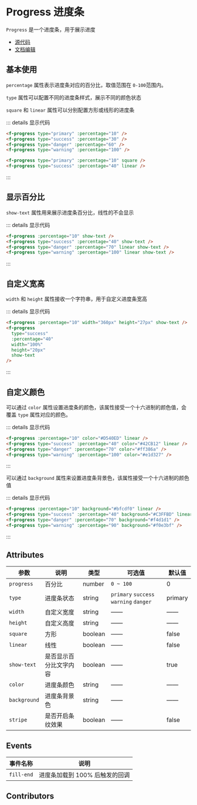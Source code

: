 # Progress 进度条

`Progress` 是一个进度条，用于展示进度

- [源代码](https://github.com/FightingDesign/fighting-design/tree/master/packages/fighting-components/progress)
- [文档编辑](https://github.com/FightingDesign/fighting-design/blob/master/docs/docs/components/progress.md)

## 基本使用

`percentage` 属性表示进度条对应的百分比，取值范围在 `0-100`范围内。

`type` 属性可以配置不同的进度条样式，展示不同的颜色状态

<f-progress type="primary" :percentage="10" />
<f-progress type="success" :percentage="30" />
<f-progress type="danger" :percentage="60" />
<f-progress type="warning" :percentage="100" />

`square` 和 `linear` 属性可以分别配置方形或线形的进度条

<f-progress type="primary" :percentage="10" square />
<f-progress type="success" :percentage="40" linear />

::: details 显示代码

```html
<f-progress type="primary" :percentage="10" />
<f-progress type="success" :percentage="30" />
<f-progress type="danger" :percentage="60" />
<f-progress type="warning" :percentage="100" />

<f-progress type="primary" :percentage="10" square />
<f-progress type="success" :percentage="40" linear />
```

:::

## 显示百分比

`show-text` 属性用来展示进度条百分比，线性的不会显示

<f-progress :percentage="10" show-text />
<f-progress type="success" :percentage="40" show-text />
<f-progress type="danger" :percentage="70" linear show-text />
<f-progress type="warning" :percentage="100" linear show-text />

::: details 显示代码

```html
<f-progress :percentage="10" show-text />
<f-progress type="success" :percentage="40" show-text />
<f-progress type="danger" :percentage="70" linear show-text />
<f-progress type="warning" :percentage="100" linear show-text />
```

:::

## 自定义宽高

`width` 和 `height` 属性接收一个字符串，用于自定义进度条宽高

<f-progress :percentage="10" width="360px" height="27px" show-text />
<f-progress type="success" :percentage="40" width="100%" height="20px" show-text />

::: details 显示代码

```html
<f-progress :percentage="10" width="360px" height="27px" show-text />
<f-progress
  type="success"
  :percentage="40"
  width="100%"
  height="20px"
  show-text
/>
```

:::

## 自定义颜色

可以通过 `color` 属性设置进度条的颜色，该属性接受一个十六进制的颜色值，会覆盖 `type` 属性对应的颜色。

<f-progress :percentage="10" color="#D540ED" linear />
<f-progress type="success" :percentage="40" color="#42CB12" linear />
<f-progress type="danger" :percentage="70" color="#ff386a" />
<f-progress type="warning" :percentage="100" color="#e1d327" />

::: details 显示代码

```html
<f-progress :percentage="10" color="#D540ED" linear />
<f-progress type="success" :percentage="40" color="#42CB12" linear />
<f-progress type="danger" :percentage="70" color="#ff386a" />
<f-progress type="warning" :percentage="100" color="#e1d327" />
```

:::

可以通过 `background` 属性来设置进度条背景色，该属性接受一个十六进制的颜色值

<f-progress :percentage="10" background="#bfcdf0" linear />
<f-progress type="success" :percentage="40" background="#C3FFBD" linear />
<f-progress type="danger" :percentage="70" background="#f4d1d1" />
<f-progress type="warning" :percentage="90" background="#f0e3bf" />

::: details 显示代码

```html
<f-progress :percentage="10" background="#bfcdf0" linear />
<f-progress type="success" :percentage="40" background="#C3FFBD" linear />
<f-progress type="danger" :percentage="70" background="#f4d1d1" />
<f-progress type="warning" :percentage="90" background="#f0e3bf" />
```

:::

## Attributes

| 参数         | 说明                   | 类型    | 可选值                                 | 默认值  |
| ------------ | ---------------------- | ------- | -------------------------------------- | ------- |
| `progress`   | 百分比                 | number  | `0 ~ 100`                              | 0       |
| `type`       | 进度条状态             | string  | `primary` `success` `warning` `danger` | primary |
| `width`      | 自定义宽度             | string  | ——                                     | ——      |
| `height`     | 自定义高度             | string  | ——                                     | ——      |
| `square`     | 方形                   | boolean | ——                                     | false   |
| `linear`     | 线性                   | boolean | ——                                     | false   |
| `show-text`  | 是否显示百分比文字内容 | boolean | ——                                     | true    |
| `color`      | 进度条颜色             | string  | ——                                     | ——      |
| `background` | 进度条背景色           | string  | ——                                     | ——      |
| `stripe`     | 是否开启条纹效果       | boolean | ——                                     | false   |

## Events

| 事件名称   | 说明                           |
| ---------- | ------------------------------ |
| `fill-end` | 进度条加载到 100% 后触发的回调 |

## Contributors

<a href="https://github.com/Tyh2001" target="_blank">
  <f-avatar round src="https://avatars.githubusercontent.com/u/73180970?v=4" />
</a>
<a href="https://github.com/ding139725" target="_blank">
  <f-avatar round src="https://avatars.githubusercontent.com/u/48934746?v=4" />
</a>
<a href="https://github.com/lzyaom" target="_blank">
  <f-avatar round src="https://avatars.githubusercontent.com/u/26430638?v=4" />
</a>

<style scoped>
.f-progress {
  margin-bottom: 10px;
}
</style>
